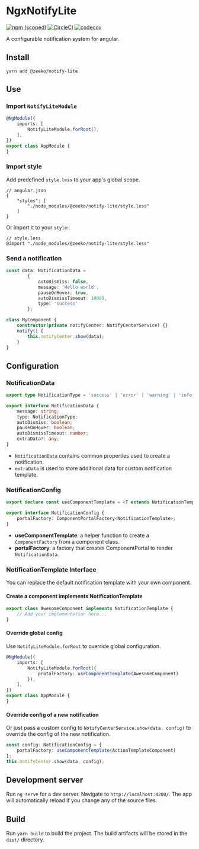 # NgxNotifyLite

[![npm (scoped)](https://img.shields.io/npm/v/@zeeko/notify-lite)](https://www.npmjs.com/package/@zeeko/notify-lite)
[![CircleCI](https://circleci.com/gh/ZeekoZhu/ngx-notify-lite/tree/master.svg?style=svg)](https://circleci.com/gh/ZeekoZhu/ngx-notify-lite/tree/master)
[![codecov](https://codecov.io/gh/ZeekoZhu/ngx-notify-lite/branch/master/graph/badge.svg)](https://codecov.io/gh/ZeekoZhu/ngx-notify-lite) 


A configurable notification system for angular. 

## Install

```
yarn add @zeeko/notify-lite
```

## Use

### Import `NotifyLiteModule`

```typescript
@NgModule({
    imports: [
        NotifyLiteModule.forRoot(),
    ],
})
export class AppModule {
}
```


### Import style

Add predefined `style.less` to your app's global scope.

```
// angular.json
{
    "styles": [
        "./node_modules/@zeeko/notify-lite/style.less"
    ]
}
```

Or import it to your `style`:

```
// style.less
@import "./node_modules/@zeeko/notify-lite/style.less"
```

### Send a notification

```typescript
const data: NotificationData =
        {
            autoDismiss: false,
            message: 'Hello world',
            pauseOnHover: true,
            autoDismissTimeout: 10000,
            type: 'success'
        };

class MyComponent {
    constructor(private notifyCenter: NotifyCenterService) {}
    notify() {
        this.notifyCenter.show(data);
    }
}
```

## Configuration

### NotificationData

```typescript
export type NotificationType = 'success' | 'error' | 'warning' | 'info';

export interface NotificationData {
    message: string;
    type: NotificationType;
    autoDismiss: boolean;
    pauseOnHover: boolean;
    autoDismissTimeout: number;
    extraData?: any;
}
```

* `NotificationData` contains common properties used to create a notification.
* `extraData` is used to store additional data for custom notification template.


### NotificationConfig

```typescript
export declare const useComponentTemplate = <T extends NotificationTemplate>(compType: ComponentType<T>) => ComponentPortalFactory<T>

export interface NotificationConfig {
    portalFactory: ComponentPortalFactory<NotificationTemplate>;
}
```

* **useComponentTemplate**: a helper function to create a `ComponentFactory` from a component class.
* **portalFactory**: a factory that creates ComponentPortal to render `NotificationData`.

### NotificationTemplate Interface

You can replace the default notification template with your own component.

#### Create a component implements NotificationTemplate

```typescript
export class AwesomeComponent implements NotificationTemplate {
    // Add your implementation here...
}
```

#### Override global config

Use `NotifyLiteModule.forRoot` to override global configuration. 

```typescript
@NgModule({
    imports: [
        NotifyLiteModule.forRoot({
            protalFactory: useComponentTemplate(AwesomeComponent)
        }),
    ],
})
export class AppModule {
}
```

#### Override config of a new notification

Or just pass a custom config to `NotifyCenterService.show(data, config)` to override the config of the new notification.

```typescript
const config: NotificationConfig = {
    portalFactory: useComponentTemplate(ActionTemplateComponent)
};
this.notifyCenter.show(data, config);
```

## Development server

Run `ng serve` for a dev server. Navigate to `http://localhost:4200/`. The app will automatically reload if you change any of the source files.

## Build

Run `yarn build` to build the project. The build artifacts will be stored in the `dist/` directory.

